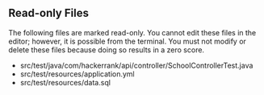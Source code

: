 ## Read-only Files
The following files are marked read-only. You cannot edit these files
in the editor; however, it is possible from the terminal. You must not
modify or delete these files because doing so results in a zero score.

* src/test/java/com/hackerrank/api/controller/SchoolControllerTest.java
* src/test/resources/application.yml
* src/test/resources/data.sql